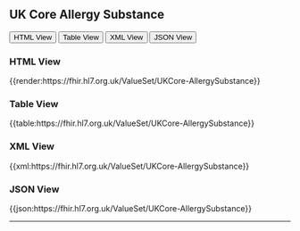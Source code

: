 ## UK Core Allergy Substance


<div class="tab">
 <button class="tablinks active" onclick="openTab(event, 'HTML View')">HTML View</button>
 <button class="tablinks" onclick="openTab(event, 'Table View')">Table View</button>
  <button class="tablinks" onclick="openTab(event, 'XML View')">XML View</button>
  <button class="tablinks" onclick="openTab(event, 'JSON View')">JSON View</button>
</div>

<div id="HTML View" class="tabcontent" style="display:block">
  <h3>HTML View</h3>
{{render:https://fhir.hl7.org.uk/ValueSet/UKCore-AllergySubstance}}
</div>

<div id="Table View" class="tabcontent">
  <h3>Table View</h3>
{{table:https://fhir.hl7.org.uk/ValueSet/UKCore-AllergySubstance}}
</div>

<div id="XML View" class="tabcontent">
  <h3>XML View</h3>
{{xml:https://fhir.hl7.org.uk/ValueSet/UKCore-AllergySubstance}}
</div>

<div id="JSON View" class="tabcontent">
  <h3>JSON View</h3>
{{json:https://fhir.hl7.org.uk/ValueSet/UKCore-AllergySubstance}}
</div>

---
